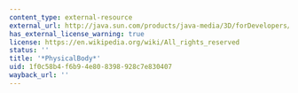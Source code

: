 ```yaml
---
content_type: external-resource
external_url: http://java.sun.com/products/java-media/3D/forDevelopers/J3D_1_2_API/j3dapi/javax/media/j3d/PhysicalBody.html
has_external_license_warning: true
license: https://en.wikipedia.org/wiki/All_rights_reserved
status: ''
title: '*PhysicalBody*'
uid: 1f0c58b4-f6b9-4e80-8398-928c7e830407
wayback_url: ''
---
```

